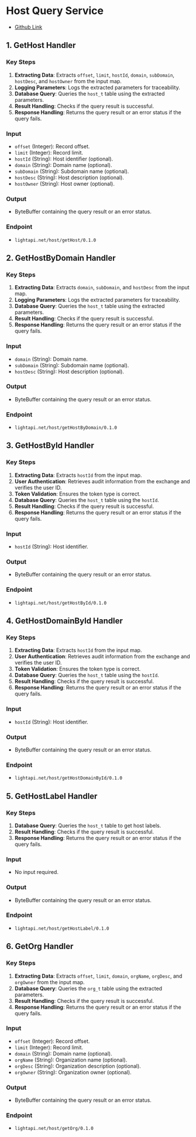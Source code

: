 # Host Query Service
- [Github Link](https://github.com/lightapi/host-query)

## 1. GetHost Handler

### Key Steps
1. **Extracting Data**: Extracts `offset`, `limit`, `hostId`, `domain`, `subDomain`, `hostDesc`, and `hostOwner` from the input map.
2. **Logging Parameters**: Logs the extracted parameters for traceability.
3. **Database Query**: Queries the `host_t` table using the extracted parameters.
4. **Result Handling**: Checks if the query result is successful.
5. **Response Handling**: Returns the query result or an error status if the query fails.

### Input
- `offset` (Integer): Record offset.
- `limit` (Integer): Record limit.
- `hostId` (String): Host identifier (optional).
- `domain` (String): Domain name (optional).
- `subDomain` (String): Subdomain name (optional).
- `hostDesc` (String): Host description (optional).
- `hostOwner` (String): Host owner (optional).

### Output
- ByteBuffer containing the query result or an error status.

### Endpoint
- `lightapi.net/host/getHost/0.1.0`

## 2. GetHostByDomain Handler

### Key Steps
1. **Extracting Data**: Extracts `domain`, `subDomain`, and `hostDesc` from the input map.
2. **Logging Parameters**: Logs the extracted parameters for traceability.
3. **Database Query**: Queries the `host_t` table using the extracted parameters.
4. **Result Handling**: Checks if the query result is successful.
5. **Response Handling**: Returns the query result or an error status if the query fails.

### Input
- `domain` (String): Domain name.
- `subDomain` (String): Subdomain name (optional).
- `hostDesc` (String): Host description (optional).

### Output
- ByteBuffer containing the query result or an error status.

### Endpoint
- `lightapi.net/host/getHostByDomain/0.1.0`

## 3. GetHostById Handler

### Key Steps
1. **Extracting Data**: Extracts `hostId` from the input map.
2. **User Authentication**: Retrieves audit information from the exchange and verifies the user ID.
3. **Token Validation**: Ensures the token type is correct.
4. **Database Query**: Queries the `host_t` table using the `hostId`.
5. **Result Handling**: Checks if the query result is successful.
6. **Response Handling**: Returns the query result or an error status if the query fails.

### Input
- `hostId` (String): Host identifier.

### Output
- ByteBuffer containing the query result or an error status.

### Endpoint
- `lightapi.net/host/getHostById/0.1.0`

## 4. GetHostDomainById Handler

### Key Steps
1. **Extracting Data**: Extracts `hostId` from the input map.
2. **User Authentication**: Retrieves audit information from the exchange and verifies the user ID.
3. **Token Validation**: Ensures the token type is correct.
4. **Database Query**: Queries the `host_t` table using the `hostId`.
5. **Result Handling**: Checks if the query result is successful.
6. **Response Handling**: Returns the query result or an error status if the query fails.

### Input
- `hostId` (String): Host identifier.

### Output
- ByteBuffer containing the query result or an error status.

### Endpoint
- `lightapi.net/host/getHostDomainById/0.1.0`

## 5. GetHostLabel Handler

### Key Steps
1. **Database Query**: Queries the `host_t` table to get host labels.
2. **Result Handling**: Checks if the query result is successful.
3. **Response Handling**: Returns the query result or an error status if the query fails.

### Input
- No input required.

### Output
- ByteBuffer containing the query result or an error status.

### Endpoint
- `lightapi.net/host/getHostLabel/0.1.0`

## 6. GetOrg Handler

### Key Steps
1. **Extracting Data**: Extracts `offset`, `limit`, `domain`, `orgName`, `orgDesc`, and `orgOwner` from the input map.
2. **Database Query**: Queries the `org_t` table using the extracted parameters.
3. **Result Handling**: Checks if the query result is successful.
4. **Response Handling**: Returns the query result or an error status if the query fails.

### Input
- `offset` (Integer): Record offset.
- `limit` (Integer): Record limit.
- `domain` (String): Domain name (optional).
- `orgName` (String): Organization name (optional).
- `orgDesc` (String): Organization description (optional).
- `orgOwner` (String): Organization owner (optional).

### Output
- ByteBuffer containing the query result or an error status.

### Endpoint
- `lightapi.net/host/getOrg/0.1.0`
